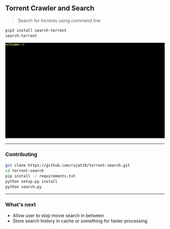 ## Torrent Crawler and Search
> Search for torrents using command line
```bash
pip3 install search-torrent
search-torrent
```

<p align="center"><img src="img/search-torrent.gif?raw=true"/></p>

---
### Contributing
```bash
git clone https://github.com/rajat19/torrent-search.git
cd torrent-search
pip install -r requirements.txt
python setup.py install
python search.py
```

---
### What's next
- Allow user to stop movie search in between
- Store search history in cache or something for faster processing
